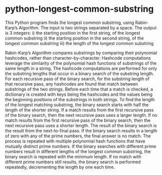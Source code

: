 # python-longest-common-substring
This Python program finds the longest common substring, using Rabin-Karp’s Algorithm.
The input is two strings separated by a space.
The output is 3 integers:
i) the starting position in the first string, of the longest common substring
ii) the starting position in the second string, of the longest common substring
iii) the length of the longest common substring

Rabin-Karp’s Algorithm compares substrings by comparing their polynomial hashcodes, rather than character-by-character.
Hashcode computations leverage the similarity of the polynomial hash functions of substrings of the same length in a string.
The hashcode computations are performed for only the substring lengths that occur in a binary search of the substring length.
For each recursive pass of the binary search, for the substring length of that recursive pass, any hashcodes are found that match between substrings of the two strings.
Before each time that a match is checked, a dictionary is created with keys being the hashcodes and the values being the beginning positions of the substrings in both strings. 
To find the length of the longest matching substring, the binary search starts with half the length of the shorter string.
If a match results from the first recursive pass of the binary search, then the next recursive pass uses a larger length.
If no match results from the first recursive pass of the binary search, then the next recursive pass uses a shorter length.
The result of the binary search is the result from the next-to-final pass.
If the binary search results in a length of zero with any of the prime numbers, the final answer is no match.
The process is repeated with multiple polynomial hash functions that have mutually distinct prime numbers. 
If the binary searches with different prime numbers result in different lengths of the longest common substring,
the binary search is repeated with the minimum length.
If no match with different prime numbers still results, the binary search is performed repeatedly, decrementing the length by one each time.
